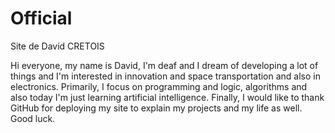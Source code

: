 # Official
Site de David CRETOIS

Hi everyone, my name is David, I'm deaf and I dream of developing a lot of things and I'm interested in innovation and space transportation and also in electronics.
Primarily, I focus on programming and logic, algorithms and also today I'm just learning artificial intelligence.
Finally, I would like to thank GitHub for deploying my site to explain my projects and my life as well.
Good luck.
